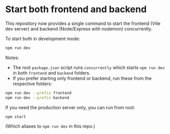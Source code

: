 # Start both frontend and backend

This repository now provides a single command to start the frontend (Vite dev server) and backend (Node/Express with nodemon) concurrently.

To start both in development mode:

```bash
npm run dev
```

Notes:
- The root `package.json` script runs `concurrently` which starts `npm run dev` in both `frontend` and `backend` folders.
- If you prefer starting only frontend or backend, run these from the respective folders:

```bash
npm run dev --prefix frontend
npm run dev --prefix backend
```

If you need the production server only, you can run from root:

```bash
npm start
```

(Which aliases to `npm run dev` in this repo.)
